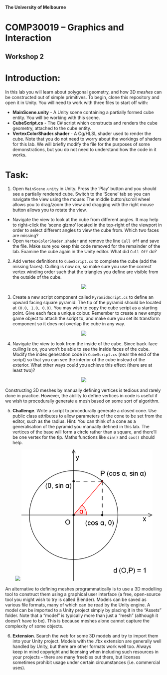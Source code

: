 **The University of Melbourne**
# COMP30019 – Graphics and Interaction

## Workshop 2


# Introduction:

In this lab you will learn about polygonal geometry, and how 3D *meshes* can be constructed out of simple primitives. To begin, clone this repository and open it in Unity. 
You will need to work with three files to start off with:
* **MainScene.unity** - A Unity scene containing a partially formed cube entity. You will be working with this scene.
* **CubeScript.cs** - The C# script which constructs and renders the cube geometry, attached to the cube entity.
* **VertexColorShader.shader** - A Cg/HLSL shader used to render the cube. Note that you do not need to worry about the workings of shaders for this lab. We will briefly modify the file for the purposes of some demonstrations, but you do not need to understand how the code in it works.

# Task:

1. Open `MainScene.unity` in Unity. Press the ‘Play’ button and you should see a partially rendered cube. Switch to the ‘Scene’ tab so you can navigate the view using the mouse: The middle button/scroll wheel allows you to drag/zoom the view and dragging with the right mouse button allows you to rotate the view.
  * Navigate the view to look at the cube from different angles. It may help to right-click the ‘scene gizmo’ located in the top-right of the viewport in order to select different angles to view the cube from. Which two faces are missing?
  * Open `VertexColorShader.shader` and remove the line `Cull Off` and save the file. Make sure you keep this code removed for the remainder of the lab. Examine the cube again in the Unity editor. What did `Cull Off` do?
  
2. Add vertex definitions to `CubeScript.cs` to complete the cube (add the missing faces). Culling is now on, so make sure you use the correct vertex winding order such that the triangles you define are visible from the outside of the cube.

<p align="center">
  <img src="Gifs/2-Cube.gif">
</p>

3. Create a new script component called `PyramidScript.cs` to define an upward facing square pyramid. The tip of the pyramid should be located at `(0.0, 1.0, 0.0)`. You may wish to copy the cube script as a starting point. Give each face a unique colour. Remember to create a new empty game object to attach the script to, and make sure you set its transform component so it does not overlap the cube in any way.

<p align="center">
  <img src="Gifs/3-Pyramid.gif">
</p>

4. Navigate the view to look from the inside of the cube. Since back-face culling is on, you won’t be able to see the inside faces of the cube. Modify the index generation code in `CubeScript.cs` (near the end of the script) so that you can see the interior of the cube instead of the exterior. What other ways could you achieve this effect (there are at least two)?

<p align="center">
  <img src="Gifs/4-Inside.gif">
</p>

Constructing 3D meshes by manually defining vertices is tedious and rarely done in practice. However, the ability to define vertices in code is useful if we wish to procedurally generate a mesh based on some sort of algorithm.

5. **Challenge**. Write a script to procedurally generate a closed cone. Use public class attributes to allow parameters of the cone to be set from the editor, such as the radius. Hint: You can think of a cone as a generalisation of the pyramid you manually defined in this lab. The vertices of the base will form a circle rather than a square, and there’ll be one vertex for the tip. Maths functions like `sin()` and `cos()` should help.

<p align="middle">
  <img src="Gifs/5-Challenge.gif">
  <img src="Gifs/Sinus_en_cosinus.png">
</p>


An alternative to defining meshes programmatically is to use a 3D modelling tool to construct them using a graphical user interface (a free, open-source tool you might wish to try is called Blender). Models can be saved as various file formats, many of which can be read by the Unity engine. A model can be imported to a Unity project simply by placing it in the “Assets” folder. Note that a “model” is typically more than just a “mesh” (although it doesn’t have to be). This is because meshes alone cannot capture the complexity of some objects.

6. **Extension**. Search the web for some 3D models and try to import them into your Unity project. Models with the .fbx extension are generally well handled by Unity, but there are other formats work well too. Always keep in mind copyright and licensing when including such resources in your projects – there are many freebies out there, but licenses sometimes prohibit usage under certain circumstances (i.e. commercial uses).

